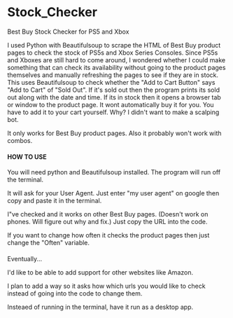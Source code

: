 # Stock_Checker
Best Buy Stock Checker for PS5 and Xbox

I used Python with Beautifulsoup to scrape the HTML of Best Buy product pages to check the stock of PS5s and Xbox Series Consoles.
Since PS5s and Xboxes are still hard to come around, I wondered whether I could make something that can check its availability without going to the product pages themselves and manually refreshing the pages to see if they are in stock.
This uses Beautifulsoup to check whether the "Add to Cart Button" says "Add to Cart" of "Sold Out". If it's sold out then the program prints its sold out along with the date and time. If its in stock then it opens a browser tab or window to the product page.
It wont automatically buy it for you. You have to add it to your cart yourself. Why? I didn't want to make a scalping bot.

It only works for Best Buy product pages. Also it probably won't work with combos.

#### HOW TO USE ####

You will need python and Beautifulsoup installed. The program will run off the terminal.

It will ask for your User Agent. Just enter "my user agent" on google then copy and paste it in the terminal.

I"ve checked and it works on other Best Buy pages. (Doesn't work on phones. Will figure out why and fix.) Just copy the URL into the code.

If you want to change how often it checks the product pages then just change the "Often" variable.

####

Eventually...

I'd like to be able to add support for other websites like Amazon.

I plan to add a way so it asks how which urls you would like to check instead of going into the code to change them.

Insteaed of running in the terminal, have it run as a desktop app.
